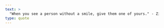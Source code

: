 ```yaml
---
text: >
  "When you see a person without a smile, give them one of yours." - Zig Ziglar
type: quote
---
```

